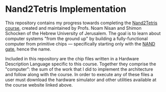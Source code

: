 # Nand2Tetris Implementation

This repository contains my progress towards completing the [Nand2Tetris course](https://www.nand2tetris.org/), 
created and maintained by Profs. Noam Nisan and Shimon Schocken of the Hebrew University of Jerusalem. The goal is to 
learn about computer systems "from the ground up" by building a fully-functional computer from primitive chips
 — specifically starting only with the [NAND gate](https://en.wikipedia.org/wiki/NAND_gate), hence the name. 
 
Included in this repository are the chip files written in a Hardware Description Language specific to this course. 
Together they comprise the "computer": the sum of the work that I did to implement the architecture and follow along 
with the course. In order to execute any of these files a user must download the hardware simulator and other utilities
available at the course website linked above.
